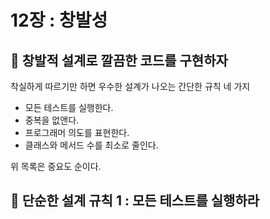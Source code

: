 # 12장 : 창발성
## 📌 창발적 설계로 깔끔한 코드를 구현하자

착실하게 따르기만 하면 우수한 설계가 나오는 간단한 규칙 네 가지

- 모든 테스트를 실행한다.
- 중복을 없앤다.
- 프로그래머 의도를 표현한다.
- 클래스와 메서드 수를 최소로 줄인다.

위 목록은 중요도 순이다.

## 📌 단순한 설계 규칙 1 : 모든 테스트를 실행하라
